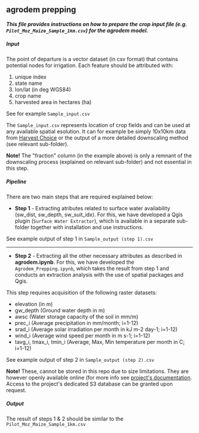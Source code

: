 ﻿## agrodem prepping

***This file provides instructions on how to prepare the crop input file (e.g. ```Pilot_Moz_Maize_Sample_1km.csv```) for the agrodem model.***

##### Input

The point of departure is a vector dataset (in csv format) that contains potential nodes for irrigation. Each feature should be attributed with:

1. unique index 
2. state name
3. lon/lat (in deg WGS84)
4. crop name 
5. harvested area in hectares (ha)

See for example ```Sample_input.csv```

The ```Sample_input.csv``` represents location of crop fields and can be used at any available spatial esolution. It can for example be simply 10x10km data from [Harvest Choice](https://dataverse.harvard.edu/dataset.xhtml?persistentId=doi:10.7910/DVN/PRFF8V) or the output of a more detailed downscaling method (see relevant sub-folder).

**Note!** The "fraction" column (in the example above) is only a remnant of the downscaling process (explained on relevant sub-folder) and not essential in this step.

##### Pipeline

There are two main steps that are required explained below:

- **Step 1** - Extracting atributes related to surface water availability (sw_dist, sw_depth, sw_suit_idx). For this, we have developed a Qgis plugin (```Surface Water Extractor```), which is available in a separate sub-folder together with installation and use instructions.

See example output of step 1 in ```Sample_output (step 1).csv```

--------------------------------------------------------------------------------

- **Step 2** - Extracting all the other necessary attributes as described in **agrodem.ipynb**. For this, we have developed the ```Agrodem_Prepping.ipynb```, which takes the result from step 1 and conducts an extraction analysis with the use of spatial packages and Qgis. 

This step requires acquisition of the following raster datasets:

* elevation (in m)
* gw_depth (Ground water depth in m)
* awsc (Water storage capacity of the soil in mm/m)
* prec_i (Average precipitation in mm/month; i=1-12)
* srad_i (Average solar irradiation per month in kJ m-2 day-1; i=1-12)
* wind_i (Average wind speed per month in m s-1; i=1-12)
* tavg_i, tmax_i, tmin_i (Average, Max, Min temperature per month in C; i=1-12)

See example output of step 2 in ```Sample_output (step 2).csv```

**Note!** These, cannot be stored in this repo due to size limitations. They are however openly available online (for more info see [project's documentation](https://agrodem.readthedocs.io/en/latest/index.html). Access to the project's dedicated S3 database can be granted upon request. 

##### Output

The result of steps 1 & 2 should be similar to the ```Pilot_Moz_Maize_Sample_1km.csv```